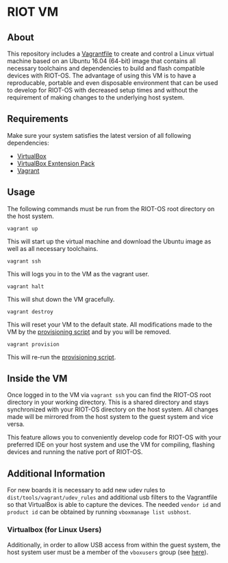 # RIOT VM


## About
This repository includes a [Vagrantfile](https://github.com/RIOT-OS/RIOT/blob/master/Vagrantfile)
to create and control a Linux virtual machine based on an Ubuntu 16.04 (64-bit) image that contains
all necessary toolchains and dependencies to build and flash compatible devices with RIOT-OS.
The advantage of using this VM is to have a reproducable, portable and even disposable environment
that can be used to develop for RIOT-OS with decreased setup times and without the requirement of
making changes to the underlying host system.

## Requirements
Make sure your system satisfies the latest version of all following dependencies:
* [VirtualBox](https://www.virtualbox.org/wiki/Downloads)
* [VirtualBox Exntension Pack](https://www.virtualbox.org/wiki/Downloads)
* [Vagrant](https://www.vagrantup.com/downloads.html)

## Usage
The following commands must be run from the RIOT-OS root directory on the host system.

```
vagrant up
```
This will start up the virtual machine and download the Ubuntu image as well as all necessary toolchains.
```
vagrant ssh
```
This will logs you in to the VM as the vagrant user.
```
vagrant halt
```
This will shut down the VM gracefully.
```
vagrant destroy
```
This will reset your VM to the default state. All modifications made to the VM by the
[provisioning script](https://github.com/RIOT-OS/RIOT/tree/master/dist/tools/vagrant/bootstrap.sh)
and by you will be removed.
```
vagrant provision
```
This will re-run the [provisioning script](https://github.com/RIOT-OS/RIOT/tree/master/dist/tools/vagrant/bootstrap.sh).

## Inside the VM
Once logged in to the VM via `vagrant ssh` you can find the RIOT-OS root directory in your
working directory. This is a shared directory and stays synchronized with your RIOT-OS directory
on the host system. All changes made will be mirrored from the host system to the guest system
and vice versa.

This feature allows you to conveniently develop code for RIOT-OS with your preferred IDE on
your host system and use the VM for compiling, flashing devices and running the native port of RIOT-OS.

## Additional Information
For new boards it is necessary to add new udev rules to `dist/tools/vagrant/udev_rules` and
additional usb filters to the Vagrantfile so that VirtualBox is able to capture the devices.
The needed `vendor id` and `product id` can be obtained by running `vboxmanage list usbhost`.

### Virtualbox (for Linux Users)
Additionally, in order to allow USB access from within the guest system, the host system user
must be a member of the `vboxusers` group (see [here](https://www.virtualbox.org/manual/ch02.html#idm1051)).
